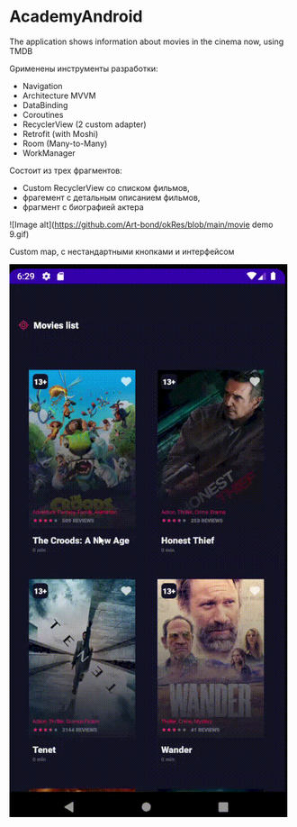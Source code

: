# AcademyAndroid
The application shows information about movies in the cinema now, using TMDB

Gрименены инструменты разработки:

+ Navigation
+ Architecture MVVM
+ DataBinding
+ Сoroutines
+ RecyclerView (2 custom adapter)
+ Retrofit (with Moshi)
+ Room (Many-to-Many)
+ WorkManager

Состоит из трех фрагментов:

* Сustom RecyclerView со списком фильмов,
* фрагемент с детальным описанием фильмов,
* фрагмент с биографией актера

![Image alt](https://github.com/Art-bond/okRes/blob/main/movie demo 9.gif)

Custom map, c нестандартными кнопками и интерфейсом

![Image alt](https://github.com/Art-bond/okRes/blob/main/local.gif)
